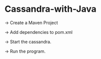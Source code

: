 # Cassandra-with-Java

-> Create a Maven Project 

-> Add dependencies to pom.xml

-> Start the cassandra.

-> Run the program.
